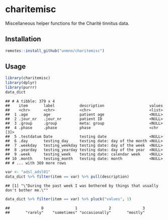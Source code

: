 
# charitemisc

Miscellaneous helper functions for the Charité tinnitus data.

## Installation

``` r
remotes::install_github("unmnn/charitemisc")
```

## Usage

``` r
library(charitemisc)
library(dplyr)
library(purrr)
data_dict
```

    ## # A tibble: 379 x 4
    ##    item       label           description                    values   
    ##    <chr>      <chr>           <chr>                          <list>   
    ##  1 .age       age             patient age                    <NULL>   
    ##  2 .jour_nr   .jour_nr        patient ID                     <NULL>   
    ##  3 .group     .group          meta: group                    <NULL>   
    ##  4 .phase     .phase          phase                          <chr [3]>
    ##  5 .testdatum Date            testing date                   <NULL>   
    ##  6 .day       testing_day     testing date: day of the month <NULL>   
    ##  7 .weekday   testing_weekday testing date: day of the week  <NULL>   
    ##  8 .yearday   testing_yearday testing date: day of the year  <NULL>   
    ##  9 .week      testing_week    testing date: calendar week    <NULL>   
    ## 10 .month     testing_month   testing date: month            <NULL>   
    ## # ... with 369 more rows

``` r
var <- "adsl_adsl01"
data_dict %>% filter(item == var) %>% pull(description)
```

    ## [1] "\"During the past week I was bothered by things that usually don't bother me.\""

``` r
data_dict %>% filter(item == var) %>% pluck("values", 1)
```

    ##              0              1              2              3 
    ##       "rarely"    "sometimes" "occasionally"       "mostly"

